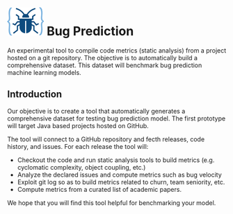 # ![logo](https://raw.githubusercontent.com/optittm/bugprediction/main/logo.png) Bug Prediction

An experimental tool to compile code metrics (static analysis) from a project hosted on a git repository.
The objective is to automatically build a comprehensive dataset. This dataset will benchmark bug prediction machine learning models.
## Introduction

Our objective is to create a tool that automatically generates a comprehensive dataset for testing bug prediction model. 
The first prototype will target Java based projects hosted on GitHub.

The tool will connect to a GitHub repository and fecth releases, code history, and issues.
For each release the tool will:
 - Checkout the code and run static analysis tools to build metrics (e.g. cyclomatic complexity, object coupling, etc.)
 - Analyze the declared issues and compute metrics such as bug velocity
 - Exploit git log so as to build metrics related to churn, team seniority, etc.
 - Compute metrics from a curated list of academic papers.
 
We hope that you will find this tool helpful for benchmarking your model.
